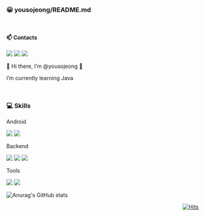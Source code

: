 ### 😀 yousojeong/README.md

<br/>

#### 📫 Contacts
<img src="https://img.shields.io/badge/Blog-03C75A?style=flat-square&logo=Naver&logoColor=white"/>
<img src="https://img.shields.io/badge/Blog-181717?style=flat-square&logo=Github&logoColor=white"/>
<img src="https://img.shields.io/badge/hielosan6@gmail.com-EA4335?style=flat-square&logo=Gmail&logoColor=white"/>
<!-- <img src="https://img.shields.io/badge/sojeong you-0A66C2?style=flat-square&logo=LinkedIn&logoColor=white"/> -->
<!-- <img src="https://img.shields.io/badge/Discord-5865F2?style=flat-square&logo=Discord&logoColor=white"/> -->

<br/>

👋 Hi there, I’m @yousojeong 🌱 

 I’m currently learning Java



<br/>

### 💻 Skills

Android

<img src="https://img.shields.io/badge/Android-3DDC84?style=flat-square&logo=Android&logoColor=white"/>
<img src="https://img.shields.io/badge/Java-007396?style=flat-square&logo=OpenJDK&logoColor=white"/>
<!-- <img src="https://img.shields.io/badge/Kotlin-7F52FF?style=flat-square&logo=Kotlin&logoColor=white"/> -->

Backend

<img src="https://img.shields.io/badge/Spring-6DB33F?style=flat-square&logo=Spring&logoColor=white"/>
<img src="https://img.shields.io/badge/Java-007396?style=flat-square&logo=OpenJDK&logoColor=white"/>
<img src="https://img.shields.io/badge/Eclipse IDE
-2C2255?style=flat-square&logo=Eclipse IDE
&logoColor=white"/>


Tools

<img src="https://img.shields.io/badge/Git-F05032?style=flat-square&logo=Git&logoColor=white"/>
<img src="https://img.shields.io/badge/Firebase-FFCA28?style=flat-square&logo=Firebase&logoColor=white"/>

<br/>

![Anurag's GitHub stats](https://github-readme-stats.vercel.app/api?username=yousojeong&hide=stars,issues&show_icons=true&count_private=true)


<!---
[![Top Langs](https://github-readme-stats.vercel.app/api/top-langs/?username=yousojeong&layout=compact)](https://github.com/anuraghazra/github-readme-stats)
-->

<div align="end">
  
[![Hits](https://hits.seeyoufarm.com/api/count/incr/badge.svg?url=https%3A%2F%2Fgithub.com%2Fyousojeong%2Fyousojeong&count_bg=%2304052F&title_bg=%23686868&icon=&icon_color=%23E7E7E7&title=hits&edge_flat=false)](https://hits.seeyoufarm.com)

</div>

<!--- 💞️ I’m looking to collaborate on ... -->
<!---
yousojeong/yousojeong is a ✨ special ✨ repository because its `README.md` (this file) appears on your GitHub profile.
You can click the Preview link to take a look at your changes.
--->



<!-- 👋 안녕하세요 주니어 개발자 유소정입니다.  -->

<!-- 👋 Hi there, I’m @yousojeong

👀 I’m interested in web, android app development

🌱 I’m currently learning ... Java

📫 How to reach me ... 

🚀 Living in Korea -->

